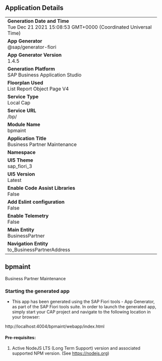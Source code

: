 ## Application Details
|               |
| ------------- |
|**Generation Date and Time**<br>Tue Dec 21 2021 15:08:53 GMT+0000 (Coordinated Universal Time)|
|**App Generator**<br>@sap/generator-fiori|
|**App Generator Version**<br>1.4.5|
|**Generation Platform**<br>SAP Business Application Studio|
|**Floorplan Used**<br>List Report Object Page V4|
|**Service Type**<br>Local Cap|
|**Service URL**<br>/bp/
|**Module Name**<br>bpmaint|
|**Application Title**<br>Business Partner Maintenance|
|**Namespace**<br>|
|**UI5 Theme**<br>sap_fiori_3|
|**UI5 Version**<br>Latest|
|**Enable Code Assist Libraries**<br>False|
|**Add Eslint configuration**<br>False|
|**Enable Telemetry**<br>False|
|**Main Entity**<br>BusinessPartner|
|**Navigation Entity**<br>to_BusinessPartnerAddress|

## bpmaint

Business Partner Maintenance

### Starting the generated app

-   This app has been generated using the SAP Fiori tools - App Generator, as part of the SAP Fiori tools suite.  In order to launch the generated app, simply start your CAP project and navigate to the following location in your browser:

http://localhost:4004/bpmaint/webapp/index.html

#### Pre-requisites:

1. Active NodeJS LTS (Long Term Support) version and associated supported NPM version.  (See https://nodejs.org)


